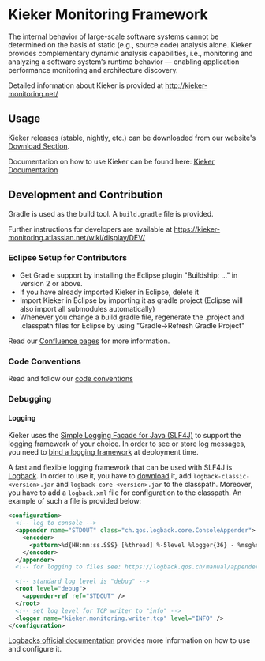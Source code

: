 # Kieker Monitoring Framework

The internal behavior of large-scale software systems cannot be determined on the
basis of static (e.g., source code) analysis alone. Kieker provides complementary
dynamic analysis capabilities, i.e., monitoring and analyzing a software system’s
runtime behavior — enabling application performance monitoring and architecture
discovery.

Detailed information about Kieker is provided at http://kieker-monitoring.net/

## Usage

Kieker releases (stable, nightly, etc.) can be downloaded from our website's [Download Section](http://kieker-monitoring.net/download).

Documentation on how to use Kieker can be found here: [Kieker Documentation](http://kieker-monitoring.net/documentation)

## Development and Contribution

Gradle is used as the build tool. A `build.gradle` file is provided.

Further instructions for developers are available at
https://kieker-monitoring.atlassian.net/wiki/display/DEV/

### Eclipse Setup for Contributors

- Get Gradle support by installing the Eclipse plugin "Buildship: ..." in version 2 or above.
- If you have already imported Kieker in Eclipse, delete it
- Import Kieker in Eclipse by importing it as gradle project (Eclipse will also import all submodules automatically)
- Whenever you change a build.gradle file, regenerate the .project and .classpath files for Eclipse by using "Gradle->Refresh Gradle Project"

Read our [Confluence pages](https://kieker-monitoring.atlassian.net/wiki/spaces/DEV/pages/5865685/Local+Development+Environment) for more information.

### Code Conventions
Read and follow our [code conventions](https://kieker-monitoring.atlassian.net/wiki/spaces/DEV/pages/24215585/Kieker+Coding+Conventions+in+Eclipse)

### Debugging

#### Logging 

Kieker uses the [Simple Logging Facade for Java (SLF4J)](https://www.slf4j.org/) to support the logging framework of your choice. In order to see or store log messages, you need to [bind a logging framework](https://www.slf4j.org/manual.html#swapping) at deployment time.

A fast and flexible logging framework that can be used with SLF4J is [Logback](https://logback.qos.ch). In order to use it, you have to [download](https://logback.qos.ch/download.html) it, add `logback-classic-<version>.jar` and `logback-core-<version>.jar` to the classpath.
Moreover, you have to add a `logback.xml` file for configuration to the classpath. An example of such a file is provided below:

````xml
<configuration>
  <!-- log to console -->
  <appender name="STDOUT" class="ch.qos.logback.core.ConsoleAppender">
    <encoder>
      <pattern>%d{HH:mm:ss.SSS} [%thread] %-5level %logger{36} - %msg%n</pattern>
    </encoder>
  </appender>
  <!-- for logging to files see: https://logback.qos.ch/manual/appenders.html -->

  <!-- standard log level is "debug" -->
  <root level="debug">
    <appender-ref ref="STDOUT" />
  </root>
  <!-- set log level for TCP writer to "info" -->
  <logger name="kieker.monitoring.writer.tcp" level="INFO" />
</configuration>
````

[Logbacks official documentation](https://logback.qos.ch/manual/index.html) provides more information on how to use and configure it.
